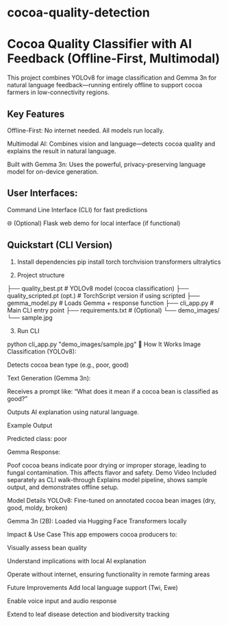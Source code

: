 # cocoa-quality-detection
# Cocoa Quality Classifier with AI Feedback (Offline-First, Multimodal)
This project combines YOLOv8 for image classification and Gemma 3n for natural language feedback—running entirely offline to support cocoa farmers in low-connectivity regions.

## Key Features
Offline-First: No internet needed. All models run locally.

Multimodal AI: Combines vision and language—detects cocoa quality and explains the result in natural language.

Built with Gemma 3n: Uses the powerful, privacy-preserving language model for on-device generation.

## User Interfaces:

Command Line Interface (CLI) for fast predictions

🌐 (Optional) Flask web demo for local interface (if functional)

## Quickstart (CLI Version)
1. Install dependencies
pip install torch torchvision transformers ultralytics

2. Project structure


├── quality_best.pt               # YOLOv8 model (cocoa classification)
├── quality_scripted.pt (opt.)   # TorchScript version if using scripted
├── gemma_model.py               # Loads Gemma + response function
├── cli_app.py                   # Main CLI entry point
├── requirements.txt             # (Optional)
└── demo_images/
    └── sample.jpg

3. Run CLI

python cli_app.py "demo_images/sample.jpg"
🧠 How It Works
Image Classification (YOLOv8):

Detects cocoa bean type (e.g., poor, good)

Text Generation (Gemma 3n):

Receives a prompt like:
“What does it mean if a cocoa bean is classified as good?”

Outputs AI explanation using natural language.


Example Output

Predicted class: poor

Gemma Response:

Poof cocoa beans indicate poor drying or improper storage, leading to fungal contamination. This affects flavor and safety.
Demo Video
Included separately as CLI walk-through
Explains model pipeline, shows sample output, and demonstrates offline setup.

Model Details
YOLOv8: Fine-tuned on annotated cocoa bean images (dry, good, moldy, broken)

Gemma 3n (2B): Loaded via Hugging Face Transformers locally

Impact & Use Case
This app empowers cocoa producers to:

Visually assess bean quality

Understand implications with local AI explanation

Operate without internet, ensuring functionality in remote farming areas

Future Improvements
Add local language support (Twi, Ewe)

Enable voice input and audio response

Extend to leaf disease detection and biodiversity tracking

